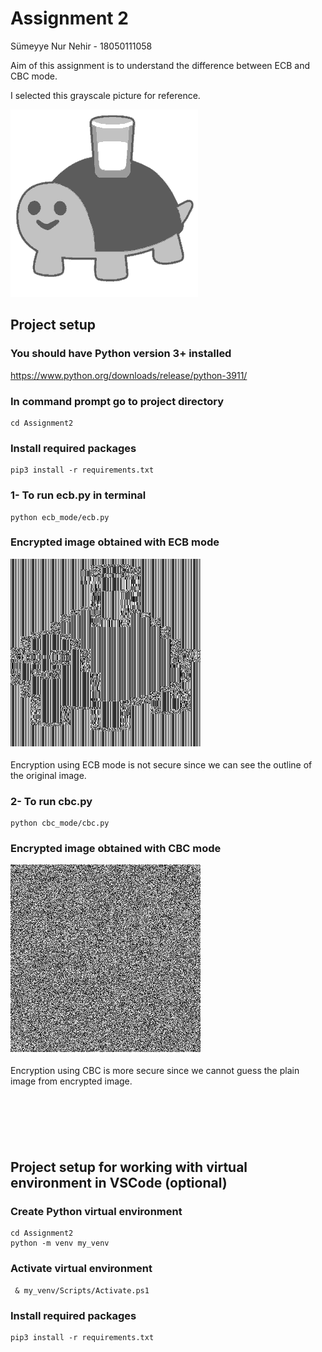 # Assignment 2

Sümeyye Nur Nehir - 18050111058

Aim of this assignment is to understand the difference between ECB and CBC mode.

I selected this grayscale picture for reference.

![demo_image](https://github.com/snnehir/CENG474-Hw/blob/master/Assignment2/turtle.png)

## Project setup

### You should have Python version 3+ installed

https://www.python.org/downloads/release/python-3911/


### In command prompt go to project directory
```
cd Assignment2
```

### Install required packages
```
pip3 install -r requirements.txt
```

### 1- To run ecb.py in terminal
```
python ecb_mode/ecb.py
```

### Encrypted image obtained with ECB mode
![encrypted_image_ecb](https://github.com/snnehir/CENG474-Hw/blob/master/Assignment2/ecb_mode/encrypted.png)

Encryption using ECB mode is not secure since we can see the outline of the original image.


### 2- To run cbc.py
```
python cbc_mode/cbc.py
```

### Encrypted image obtained with CBC mode
![encrypted_image_cbc](https://github.com/snnehir/CENG474-Hw/blob/master/Assignment2/cbc_mode/encrypted.png)

Encryption using CBC is more secure since we cannot guess the plain image from encrypted image.

&nbsp;
#
&nbsp;

## Project setup for working with virtual environment in VSCode (optional)

### Create Python virtual environment
```
cd Assignment2
python -m venv my_venv 
```

### Activate virtual environment
```
 & my_venv/Scripts/Activate.ps1  
```

### Install required packages
```
pip3 install -r requirements.txt
```
